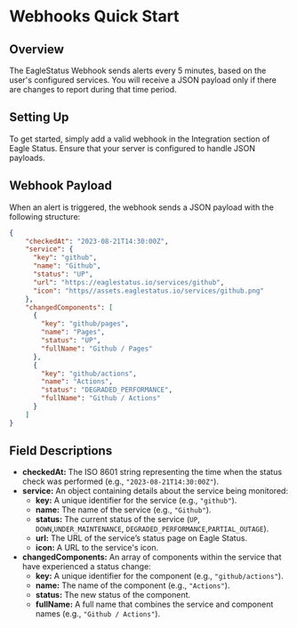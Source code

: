# Webhooks Quick Start


## Overview

The EagleStatus Webhook sends alerts every 5 minutes, based on the user's configured services. You will receive a JSON payload only if there are changes to report during that time period.

## Setting Up

To get started, simply add a valid webhook in the Integration section of Eagle Status. Ensure that your server is configured to handle JSON payloads.

## Webhook Payload

When an alert is triggered, the webhook sends a JSON payload with the following structure:

```json
{
    "checkedAt": "2023-08-21T14:30:00Z",
    "service": {
      "key": "github",
      "name": "Github",
      "status": "UP", 
      "url": "https://eaglestatus.io/services/github",
      "icon": "https//assets.eaglestatus.io/services/github.png"
    },
    "changedComponents": [
      {
        "key": "github/pages",
        "name": "Pages", 
        "status": "UP",
        "fullName": "Github / Pages"
      },
      {
        "key": "github/actions",
        "name": "Actions",
        "status": "DEGRADED_PERFORMANCE",
        "fullName": "Github / Actions"
      }
    ]
}
```
## Field Descriptions

- **checkedAt:** The ISO 8601 string representing the time when the status check was performed (e.g., `"2023-08-21T14:30:00Z"`).
- **service:** An object containing details about the service being monitored:
  - **key:** A unique identifier for the service (e.g., `"github"`).
  - **name:** The name of the service (e.g., `"Github"`).
  - **status:** The current status of the service (`UP`, `DOWN`,`UNDER_MAINTENANCE`, `DEGRADED_PERFORMANCE`,`PARTIAL_OUTAGE`).
  - **url:** The URL of the service’s status page on Eagle Status.
  - **icon:** A URL to the service's icon.
- **changedComponents:** An array of components within the service that have experienced a status change:
  - **key:** A unique identifier for the component (e.g., `"github/actions"`).
  - **name:** The name of the component (e.g., `"Actions"`).
  - **status:** The new status of the component.
  - **fullName:** A full name that combines the service and component names (e.g., `"Github / Actions"`).

